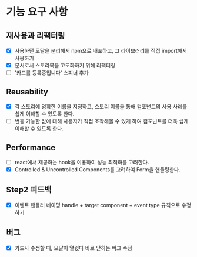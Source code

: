 # 기능 요구 사항

## 재사용과 리팩터링

- [x] 사용하던 모달을 분리해서 npm으로 배포하고, 그 라이브러리를 직접 import해서 사용하기
- [x] 문서로서 스토리북을 고도화하기 위해 리팩터링
- [ ] '카드를 등록중입니다' 스피너 추가

## Reusability

- [x] 각 스토리에 명확한 이름을 지정하고, 스토리 이름을 통해 컴포넌트의 사용 사례를 쉽게 이해할 수 있도록 한다.
- [ ] 변동 가능한 값에 대해 사용자가 직접 조작해볼 수 있게 하여 컴포넌트를 더욱 쉽게 이해할 수 있도록 한다.

## Performance

- [ ] react에서 제공하는 hook을 이용하여 성능 최적화를 고려한다.
- [x] Controlled & Uncontrolled Components를 고려하여 Form을 핸들링한다.

## Step2 피드백

- [x] 이벤트 핸들러 네이밍 handle + target component + event type 규칙으로 수정하기

## 버그

- [x] 카드사 수정할 때, 모달이 열렸다 바로 닫히는 버그 수정
